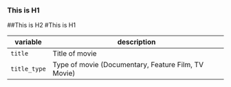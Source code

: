 ### This is H1
##This is H2
#This is H1

variable         | description
---------------- | ------------------------------------------------------------------
`title`	|	Title of movie
`title_type`	|	Type of movie (Documentary, Feature Film, TV Movie)